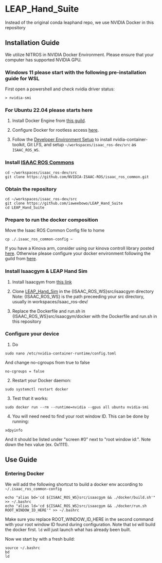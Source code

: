 # LEAP_Hand_Suite
Instead of the original conda leaphand repo, we use NVIDIA Docker in this repository

## Installation Guide
We utilize NITROS in NVIDIA Docker Environment. Please ensure that your computer has supported NVIDIA GPU.

### Windows 11 please start with the following pre-installation guide for WSL
First open a powershell and check nvidia driver status:
```
> nvidia-smi
```

### For Ubuntu 22.04 please starts here
1. Install Docker Engine from [this guild](https://docs.docker.com/engine/install/ubuntu/).

2. Configure Docker for rootless access [here](https://docs.docker.com/engine/install/linux-postinstall/).

3. Follow the [Developer Environment Setup](https://nvidia-isaac-ros.github.io/getting_started/dev_env_setup.html) to install nvidia-container-toolkit, Git LFS, and setup `~/workspaces/isaac_ros-dev/src` as `ISAAC_ROS_WS`.

### Install [ISAAC ROS Commons](https://github.com/NVIDIA-ISAAC-ROS/isaac_ros_common)
```
cd ~/workspaces/isaac_ros-dev/src
git clone https://github.com/NVIDIA-ISAAC-ROS/isaac_ros_common.git
```

### Obtain the repository
```
cd ~/workspaces/isaac_ros-dev/src
git clone https://github.com/iaweebowo/LEAP_Hand_Suite
cd LEAP_Hand_Suite
```
### Prepare to run the docker composition
Move the Isaac ROS Common Config file to home
```
cp ./.isaac_ros_common-config ~
```

If you have a Kinova arm, consider using our kinova controll library posted [here](https://github.com/kczttm/ros2_kinova_ws).
Otherwise please configure your docker environment following the guild from [here](https://nvidia-isaac-ros.github.io/concepts/docker_devenv/index.html#development-environment).

### Install Isaacgym & LEAP Hand Sim
1. Install Isaacgym from [this link](https://developer.nvidia.com/isaac-gym)

2. Clone [LEAP_Hand_Sim](https://github.com/leap-hand/LEAP_Hand_Sim) in the {ISAAC_ROS_WS}src/isaacgym directory
Note: {ISAAC_ROS_WS} is the path preceeding your src directory, usually in workspaces/isaac_ros-dev/

3. Replace the Dockerfile and run.sh in {ISAAC_ROS_WS}src/isaacgym/docker with the Dockerfile and run.sh in this repository

### Configure your device
1. Do
```
sudo nano /etc/nvidia-container-runtime/config.toml
```
And change no-cgroups from true to false
```
no-cgroups = false
```
2. Restart your Docker daemon:
```
sudo systemctl restart docker
```
3. Test that it works:
```
sudo docker run --rm --runtime=nvidia --gpus all ubuntu nvidia-smi
```
4. You will need need to find your root window ID. This can be done by running:
```
xdpyinfo
```
And it should be listed under "screen #0" next to "root window id:". Note down the hex value (ex. 0x1111).

## Use Guide
### Entering Docker
We will add the following shortcut to build a docker env according to `~/.isaac_ros_common-config`
```
echo "alias bd='cd ${ISAAC_ROS_WS}src/isaacgym && ./docker/build.sh'" >> ~/.bashrc
echo "alias ld='cd ${ISAAC_ROS_WS}src/isaacgym && ./docker/run.sh ROOT_WINDOW_ID_HERE'" >> ~/.bashrc
```
Make sure you replace ROOT_WINDOW_ID_HERE in the second command with your root window ID found during configuration.
Note that `bd` will build the docker first. `ld` will just launch what has already been built.

Now we start by with a fresh build:
```
source ~/.bashrc
bd
ld
```
